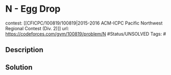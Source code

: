 # N - Egg Drop

contest: [[CFICPC/100819/100819|2015-2016 ACM-ICPC Pacific Northwest Regional Contest (Div. 2)]]
url: https://codeforces.com/gym/100819/problem/N
#Status/UNSOLVED
Tags: #

## Description

## Solution

